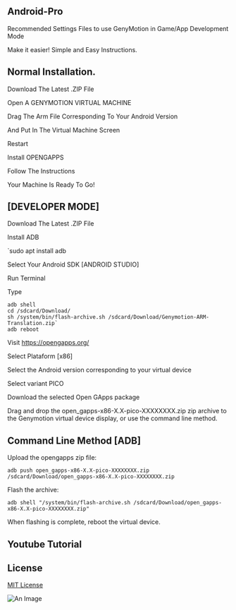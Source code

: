 ## Android-Pro
Recommended Settings Files to use GenyMotion in Game/App Development Mode

Make it easier!
Simple and Easy Instructions.


 
## Normal Installation.

Download The Latest .ZIP File 

Open A GENYMOTION VIRTUAL MACHINE

Drag The Arm File Corresponding To Your Android Version

And Put In The Virtual Machine Screen

Restart

Install OPENGAPPS

Follow The Instructions

Your Machine Is Ready To Go!

## [DEVELOPER MODE]
Download The Latest .ZIP File 

Install ADB 

`sudo apt install adb

Select Your Android SDK [ANDROID STUDIO]

Run Terminal

Type

```
adb shell
cd /sdcard/Download/
sh /system/bin/flash-archive.sh /sdcard/Download/Genymotion-ARM-Translation.zip`
adb reboot
```
Visit https://opengapps.org/

Select Plataform [x86]

Select the Android version corresponding to your virtual device

Select variant PICO

Download the selected Open GApps package

Drag and drop the open_gapps-x86-X.X-pico-XXXXXXXX.zip zip archive to the Genymotion virtual device display, or use the command line method.

## Command Line Method [ADB]

Upload the opengapps zip file:

```
adb push open_gapps-x86-X.X-pico-XXXXXXXX.zip /sdcard/Download/open_gapps-x86-X.X-pico-XXXXXXXX.zip
```

Flash the archive:

```
adb shell "/system/bin/flash-archive.sh /sdcard/Download/open_gapps-x86-X.X-pico-XXXXXXXX.zip"
```

When flashing is complete, reboot the virtual device.

## Youtube Tutorial


## License

[MIT License](http://en.wikipedia.org/wiki/MIT_License)

![An Image](https://i.ibb.co/26vJR4k/Android-Logo-1.png)











   



  
